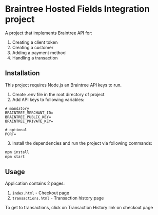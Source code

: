 # Braintree Hosted Fields Integration project

A project that implements Braintree API for:

1. Creating a client token
2. Creating a customer
3. Adding a payment method
4. Handling a transaction

## Installation

This project requires Node.js an Braintree API keys to run.

1. Create .env file in the root directory of project
2. Add API keys to following variables:

```env
# mandatory
BRAINTREE_MERCHANT_ID=
BRAINTREE_PUBLIC_KEY=
BRAINTREE_PRIVATE_KEY=

# optional
PORT=
```

3. Install the dependencies and run the project via following commands:

```bash
npm install
npm start
```

## Usage

Application contains 2 pages:

1. `index.html` - Checkout page
2. `transactions.html` - Transaction history page

To get to transactions, click on Transaction History link on checkout page
